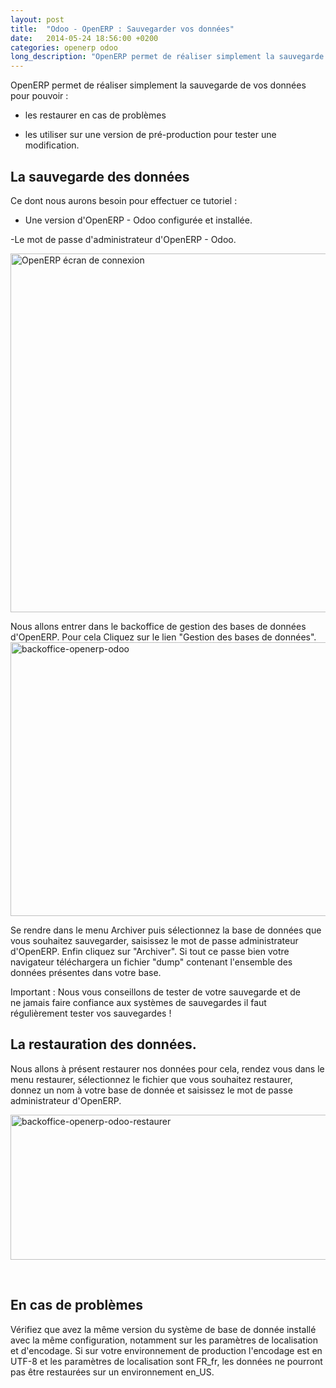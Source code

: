 ```yaml
---
layout: post
title:  "Odoo - OpenERP : Sauvegarder vos données"
date:   2014-05-24 18:56:00 +0200
categories: openerp odoo
long_description: "OpenERP permet de réaliser simplement la sauvegarde de vos données pour pouvoir : les restaurer en cas de problèmes, les utiliser sur une version de pré-production pour tester une modification."
---
```

OpenERP permet de réaliser simplement la sauvegarde de vos données pour pouvoir :

- les restaurer en cas de problèmes

- les utiliser sur une version de pré-production pour tester une modification.

<h2>La sauvegarde des données</h2>

Ce dont nous aurons besoin pour effectuer ce tutoriel :

- Une version d'OpenERP - Odoo configurée et installée.

-Le mot de passe d'administrateur d'OpenERP - Odoo.

<a href="http://www.ludovicbouguerra.fr/wp-content/uploads/2014/05/OpenERP-ecran-de-connexion.png"><img class="aligncenter wp-image-580 size-large" src="http://www.ludovicbouguerra.fr/wp-content/uploads/2014/05/OpenERP-ecran-de-connexion-1024x574.png" alt="OpenERP écran de connexion" width="1024" height="574" /></a>

Nous allons entrer dans le backoffice de gestion des bases de données d'OpenERP. Pour cela Cliquez sur le lien "Gestion des bases de données". <a href="http://www.ludovicbouguerra.fr/wp-content/uploads/2014/05/backoffice-openerp-odoo.png"><img class="aligncenter wp-image-582 size-large" src="http://www.ludovicbouguerra.fr/wp-content/uploads/2014/05/backoffice-openerp-odoo-1024x438.png" alt="backoffice-openerp-odoo" width="1024" height="438" /></a>

Se rendre dans le menu Archiver puis sélectionnez la base de données que vous souhaitez sauvegarder, saisissez le mot de passe administrateur d'OpenERP. Enfin cliquez sur "Archiver". Si tout ce passe bien votre navigateur téléchargera un fichier "dump" contenant l'ensemble des données présentes dans votre base.

Important : Nous vous conseillons de tester de votre sauvegarde et de ne jamais faire confiance aux systèmes de sauvegardes il faut régulièrement tester vos sauvegardes !
<h2>La restauration des données.</h2>
Nous allons à présent restaurer nos données pour cela, rendez vous dans le menu restaurer, sélectionnez le fichier que vous souhaitez restaurer, donnez un nom à votre base de donnée et saisissez le mot de passe administrateur d'OpenERP.

<a href="http://www.ludovicbouguerra.fr/wp-content/uploads/2014/05/backoffice-openerp-odoo-restaurer.png"><img class="aligncenter size-large wp-image-583" src="http://www.ludovicbouguerra.fr/wp-content/uploads/2014/05/backoffice-openerp-odoo-restaurer-1024x232.png" alt="backoffice-openerp-odoo-restaurer" width="1024" height="232" /></a>

&nbsp;
<h2>En cas de problèmes</h2>
Vérifiez que avez la même version du système de base de donnée installé avec la même configuration, notamment sur les paramètres de localisation et d'encodage. Si sur votre environnement de production l'encodage est en UTF-8 et les paramètres de localisation sont FR_fr, les données ne pourront pas être restaurées sur un environnement en_US.
